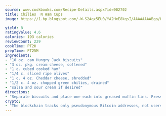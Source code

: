 ```yaml
---
source: www.cookbooks.com/Recipe-Details.aspx?id=902702
title: Chilies  N Ham Cups
image: https://1.bp.blogspot.com/-W-S2Aqx5EU0/YA2HxE8kqsI/AAAAAAAABgo/LNxJ2X_rvYgPNsplYMgQNjuwxaZ0e3pQQCLcBGAsYHQ/s320/17.png

yield: 8
ratingValue: 4.6
calories: 193 calories
reviewCount: 229
cookTime: PT2H
prepTime: PT25M
ingredients:
- "10 oz. can Hungry Jack biscuits"
- "3 oz. pkg. cream cheese, softened"
- "1 c. cubed cooked ham"
- "1/4 c. sliced ripe olives"
- "1 c. 4 oz. Cheddar cheese, shredded"
- "1/2 c. 4 oz. chopped green chilies, drained"
- "salsa and sour cream if desired"
directions:
- "Separate biscuits and place one each into greased muffin tins. Press firmly onto bottom and up sides, forming a 1/4-inch rim."
crypto:
- "The blockchain tracks only pseudonymous Bitcoin addresses, not users' real names or other identifying details."
---
```

